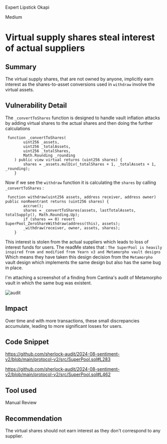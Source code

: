 Expert Lipstick Okapi

Medium

# Virtual supply shares steal interest of actual suppliers

## Summary
The virtual supply shares, that are not owned by anyone, implicitly earn interest as the shares-to-asset conversions used in `withdraw` involve the virtual assets.
## Vulnerability Detail
The `_convertToShares` function is designed to handle vault inflation attacks by adding virtual shares to the actual shares and then doing the further calculations

```solidity
 function _convertToShares(
        uint256 _assets,
        uint256 _totalAssets,
        uint256 _totalShares,
        Math.Rounding _rounding
    ) public view virtual returns (uint256 shares) {
        shares = _assets.mulDiv(_totalShares + 1, _totalAssets + 1, _rounding);
    }
```

Now if we see the `withdraw` function it is calculating the `shares` by calling `_convertToShares` :

```solidity
 function withdraw(uint256 assets, address receiver, address owner) public nonReentrant returns (uint256 shares) {
        accrue();
        shares = _convertToShares(assets, lastTotalAssets, totalSupply(), Math.Rounding.Up);
        if (shares == 0) revert SuperPool_ZeroShareWithdraw(address(this), assets);
        _withdraw(receiver, owner, assets, shares);
    }
```

This interest is stolen from the actual suppliers which leads to loss of interest funds for users. 
The readMe states that :
`The SuperPool is heavily inspired from and modified from Yearn v3 and Metamorpho vault designs`
Which means they have taken this design decision from the `Metamorpho` vault design which implements the same design but also has the same bug in place.


I'm attaching a screenshot of a finding from Cantina's audit of Metamorpho vault in which the same bug was existent.

![audit](https://github.com/user-attachments/assets/3ad5b984-2688-4c41-abbd-609810221228)


     
## Impact
Over time and with more transactions, these small discrepancies accumulate, leading to more significant losses for users.
## Code Snippet
https://github.com/sherlock-audit/2024-08-sentiment-v2/blob/main/protocol-v2/src/SuperPool.sol#L283

https://github.com/sherlock-audit/2024-08-sentiment-v2/blob/main/protocol-v2/src/SuperPool.sol#L462
## Tool used

Manual Review

## Recommendation
 The virtual shares should not earn interest as they don't correspond to any supplier.